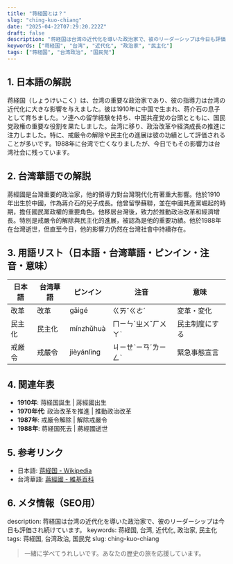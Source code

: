```yaml
---
title: "蒋経国とは？"
slug: "ching-kuo-chiang"
date: "2025-04-22T07:29:20.222Z"
draft: false
description: "蒋経国は台湾の近代化を導いた政治家で、彼のリーダーシップは今日も評価され続けています。"
keywords: ["蒋経国", "台湾", "近代化", "政治家", "民主化"]
tags: ["蒋経国", "台湾政治", "国民党"]
---
```


## 1. 日本語の解説
蒋経国（しょうけいこく）は、台湾の重要な政治家であり、彼の指導力は台湾の近代化に大きな影響を与えました。彼は1910年に中国で生まれ、蒋介石の息子として育ちました。ソ連への留学経験を持ち、中国共産党の台頭とともに、国民党政権の重要な役割を果たしました。台湾に移り、政治改革や経済成長の推進に注力しました。特に、戒厳令の解除や民主化の進展は彼の功績として評価されることが多いです。1988年に台湾で亡くなりましたが、今日でもその影響力は台湾社会に残っています。

## 2. 台湾華語での解説
蔣經國是台灣重要的政治家，他的領導力對台灣現代化有著重大影響。他於1910年出生於中國，作為蔣介石的兒子成長。他曾留學蘇聯，並在中國共產黨崛起的時期，擔任國民黨政權的重要角色。他移居台灣後，致力於推動政治改革和經濟增長。特別是戒嚴令的解除與民主化的進展，被認為是他的重要功績。他於1988年在台灣逝世，但直至今日，他的影響力仍然在台灣社會中持續存在。

## 3. 用語リスト（日本語・台湾華語・ピンイン・注音・意味）

| 日本語  | 台湾華語  | ピンイン   | 注音    | 意味           |
|---------|-----------|------------|---------|----------------|
| 改革    | 改革      | gǎigé     | ㄍㄞˇㄍㄜˊ | 変革・変化     |
| 民主化  | 民主化    | mínzhǔhuà | ㄇㄧㄣˊㄓㄨˇㄏㄨㄚˋ | 民主制度にする |
| 戒厳令  | 戒嚴令    | jièyánlìng| ㄐㄧㄝˋㄧㄢˊㄌㄧㄥˋ | 緊急事態宣言   |

## 4. 関連年表

- **1910年**: 蒋経国誕生 | 蔣經國出生
- **1970年代**: 政治改革を推進 | 推動政治改革
- **1987年**: 戒厳令解除 | 解除戒嚴令
- **1988年**: 蒋経国死去 | 蔣經國逝世

## 5. 参考リンク

- 日本語: [蒋経国 - Wikipedia](https://ja.wikipedia.org/wiki/蒋経国)
- 台湾華語: [蔣經國 - 維基百科](https://zh.wikipedia.org/wiki/蔣經國)

## 6. メタ情報（SEO用）

description: 蒋経国は台湾の近代化を導いた政治家で、彼のリーダーシップは今日も評価され続けています。
keywords: 蒋経国, 台湾, 近代化, 政治家, 民主化
tags: 蒋経国, 台湾政治, 国民党
slug: ching-kuo-chiang

>一緒に学べてうれしいです。あなたの歴史の旅を応援しています。